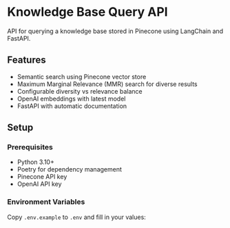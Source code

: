 # Knowledge Base Query API

API for querying a knowledge base stored in Pinecone using LangChain and FastAPI.

## Features

- Semantic search using Pinecone vector store
- Maximum Marginal Relevance (MMR) search for diverse results
- Configurable diversity vs relevance balance
- OpenAI embeddings with latest model
- FastAPI with automatic documentation

## Setup

### Prerequisites

- Python 3.10+
- Poetry for dependency management
- Pinecone API key
- OpenAI API key

### Environment Variables

Copy `.env.example` to `.env` and fill in your values:
